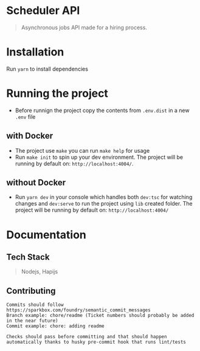 # Scheduler API

> Asynchronous jobs API made for a hiring process.

# Installation

Run `yarn` to install dependencies

# Running the project
- Before runnign the project copy the contents from `.env.dist` in a new `.env` file

## with Docker
- The project use `make` you can run `make help` for usage
- Run `make init` to spin up your dev environment. The project will be running by default on: `http://localhost:4004/`.

## without Docker
- Run `yarn dev` in your console which handles both `dev:tsc` for watching changes and `dev:serve` to run the project using `lib` created folder. The project will be running by default on: `http://localhost:4004/`

# Documentation

## Tech Stack

> Nodejs, Hapijs

## Contributing

```
Commits should follow https://sparkbox.com/foundry/semantic_commit_messages
Branch example: chore/readme (Ticket numbers should probably be added in the near future)
Commit example: chore: adding readme

Checks should pass before committing and that should happen automatically thanks to husky pre-commit hook that runs lint/tests
```